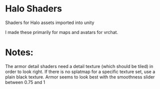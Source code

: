 # Halo Shaders
Shaders for Halo assets imported into unity

I made these primarily for maps and avatars for vrchat.

# Notes:

The armor detail shaders need a detail texture (which should be tiled) in order to look right.
If there is no splatmap for a specific texture set, use a plain black texture.
Armor seems to look best with the smoothness slider between 0.75 and 1
